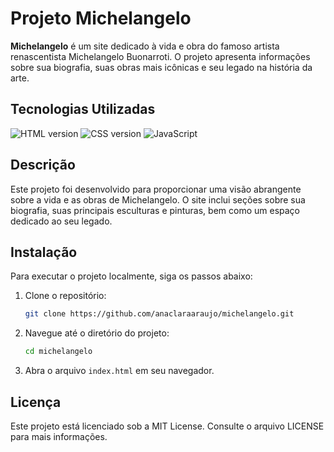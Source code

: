 # Projeto Michelangelo

**Michelangelo** é um site dedicado à vida e obra do famoso artista renascentista Michelangelo Buonarroti. O projeto apresenta informações sobre sua biografia, suas obras mais icônicas e seu legado na história da arte.

## Tecnologias Utilizadas
<p>
	<img alt="HTML version" src="https://img.shields.io/static/v1?label=HTML&message=5&color=18181B&labelColor=E34F26">
	<img alt="CSS version" src="https://img.shields.io/static/v1?label=CSS&message=3&color=18181B&labelColor=1572B6">
	<img alt="JavaScript" src="https://img.shields.io/static/v1?label=JavaScript&message=ES6%2B&color=18181B&labelColor=F7DF1E">
	<br>
</p>

## Descrição
Este projeto foi desenvolvido para proporcionar uma visão abrangente sobre a vida e as obras de Michelangelo. O site inclui seções sobre sua biografia, suas principais esculturas e pinturas, bem como um espaço dedicado ao seu legado.

## Instalação
Para executar o projeto localmente, siga os passos abaixo:

1. Clone o repositório:
   ```bash
   git clone https://github.com/anaclaraaraujo/michelangelo.git
   ```
2. Navegue até o diretório do projeto:
   ```bash
   cd michelangelo
   ```
3. Abra o arquivo `index.html` em seu navegador.


## Licença
Este projeto está licenciado sob a MIT License. Consulte o arquivo LICENSE para mais informações.